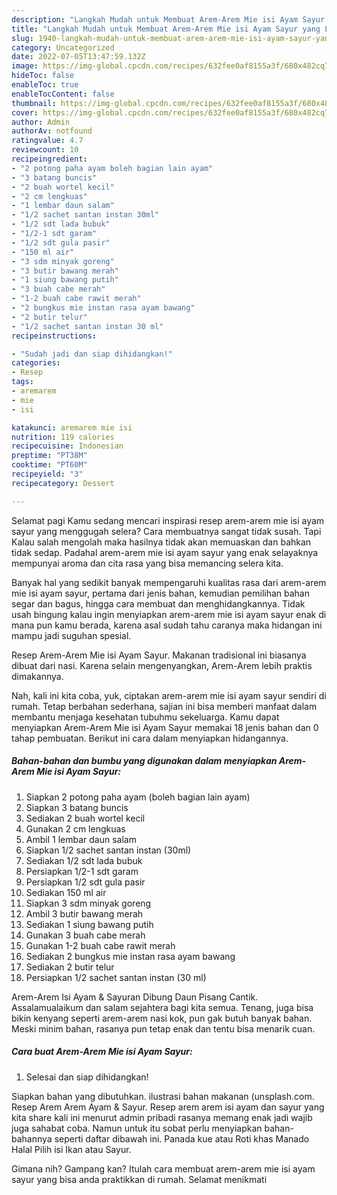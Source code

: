```yaml
---
description: "Langkah Mudah untuk Membuat Arem-Arem Mie isi Ayam Sayur yang Lezat Sekali, Buat Buka Puasa Sempurna"
title: "Langkah Mudah untuk Membuat Arem-Arem Mie isi Ayam Sayur yang Lezat Sekali, Buat Buka Puasa Sempurna"
slug: 1940-langkah-mudah-untuk-membuat-arem-arem-mie-isi-ayam-sayur-yang-lezat-sekali-buat-buka-puasa-sempurna
category: Uncategorized
date: 2022-07-05T13:47:59.132Z
image: https://img-global.cpcdn.com/recipes/632fee0af8155a3f/680x482cq70/arem-arem-mie-isi-ayam-sayur-foto-resep-utama.jpg
hideToc: false
enableToc: true
enableTocContent: false
thumbnail: https://img-global.cpcdn.com/recipes/632fee0af8155a3f/680x482cq70/arem-arem-mie-isi-ayam-sayur-foto-resep-utama.jpg
cover: https://img-global.cpcdn.com/recipes/632fee0af8155a3f/680x482cq70/arem-arem-mie-isi-ayam-sayur-foto-resep-utama.jpg
author: Admin
authorAv: notfound
ratingvalue: 4.7
reviewcount: 10
recipeingredient:
- "2 potong paha ayam boleh bagian lain ayam"
- "3 batang buncis"
- "2 buah wortel kecil"
- "2 cm lengkuas"
- "1 lembar daun salam"
- "1/2 sachet santan instan 30ml"
- "1/2 sdt lada bubuk"
- "1/2-1 sdt garam"
- "1/2 sdt gula pasir"
- "150 ml air"
- "3 sdm minyak goreng"
- "3 butir bawang merah"
- "1 siung bawang putih"
- "3 buah cabe merah"
- "1-2 buah cabe rawit merah"
- "2 bungkus mie instan rasa ayam bawang"
- "2 butir telur"
- "1/2 sachet santan instan 30 ml"
recipeinstructions:

- "Sudah jadi dan siap dihidangkan!"
categories:
- Resep
tags:
- aremarem
- mie
- isi

katakunci: aremarem mie isi 
nutrition: 119 calories
recipecuisine: Indonesian
preptime: "PT38M"
cooktime: "PT60M"
recipeyield: "3"
recipecategory: Dessert

---
```



Selamat pagi Kamu sedang mencari inspirasi resep arem-arem mie isi ayam sayur yang menggugah selera? Cara membuatnya sangat tidak susah. Tapi Kalau salah mengolah maka hasilnya tidak akan memuaskan dan bahkan tidak sedap. Padahal arem-arem mie isi ayam sayur yang enak selayaknya mempunyai aroma dan cita rasa yang bisa memancing selera kita.


Banyak hal yang sedikit banyak mempengaruhi kualitas rasa dari arem-arem mie isi ayam sayur, pertama dari jenis bahan, kemudian pemilihan bahan segar dan bagus, hingga cara membuat dan menghidangkannya. Tidak usah bingung kalau ingin menyiapkan arem-arem mie isi ayam sayur enak di mana pun kamu berada, karena asal sudah tahu caranya maka hidangan ini mampu jadi suguhan spesial.

Resep Arem-Arem Mie isi Ayam Sayur. Makanan tradisional ini biasanya dibuat dari nasi. Karena selain mengenyangkan, Arem-Arem lebih praktis dimakannya.


Nah, kali ini kita coba, yuk, ciptakan arem-arem mie isi ayam sayur sendiri di rumah. Tetap berbahan sederhana, sajian ini bisa memberi manfaat dalam membantu menjaga kesehatan tubuhmu sekeluarga. Kamu dapat menyiapkan Arem-Arem Mie isi Ayam Sayur memakai 18 jenis bahan dan 0 tahap pembuatan. Berikut ini cara dalam menyiapkan hidangannya.

<!--inarticleads1-->

##### Bahan-bahan dan bumbu yang digunakan dalam menyiapkan Arem-Arem Mie isi Ayam Sayur:

1. Siapkan 2 potong paha ayam (boleh bagian lain ayam)
1. Siapkan 3 batang buncis
1. Sediakan 2 buah wortel kecil
1. Gunakan 2 cm lengkuas
1. Ambil 1 lembar daun salam
1. Siapkan 1/2 sachet santan instan (30ml)
1. Sediakan 1/2 sdt lada bubuk
1. Persiapkan 1/2-1 sdt garam
1. Persiapkan 1/2 sdt gula pasir
1. Sediakan 150 ml air
1. Siapkan 3 sdm minyak goreng
1. Ambil 3 butir bawang merah
1. Sediakan 1 siung bawang putih
1. Gunakan 3 buah cabe merah
1. Gunakan 1-2 buah cabe rawit merah
1. Sediakan 2 bungkus mie instan rasa ayam bawang
1. Sediakan 2 butir telur
1. Persiapkan 1/2 sachet santan instan (30 ml)


Arem-Arem Isi Ayam &amp; Sayuran Dibung Daun Pisang Cantik. Assalamualaikum dan salam sejahtera bagi kita semua. Tenang, juga bisa bikin kenyang seperti arem-arem nasi kok, pun gak butuh banyak bahan. Meski minim bahan, rasanya pun tetap enak dan tentu bisa menarik cuan. 

<!--inarticleads2-->

##### Cara buat Arem-Arem Mie isi Ayam Sayur:


1. Selesai dan siap dihidangkan!

Siapkan bahan yang dibutuhkan. ilustrasi bahan makanan (unsplash.com. Resep Arem Arem Ayam &amp; Sayur. Resep arem arem isi ayam dan sayur yang kita share kali ini menurut admin pribadi rasanya memang enak jadi wajib juga sahabat coba. Namun untuk itu sobat perlu menyiapkan bahan-bahannya seperti daftar dibawah ini. Panada kue atau Roti khas Manado Halal Pilih isi Ikan atau Sayur. 

Gimana nih? Gampang kan? Itulah cara membuat arem-arem mie isi ayam sayur yang bisa anda praktikkan di rumah. Selamat menikmati
